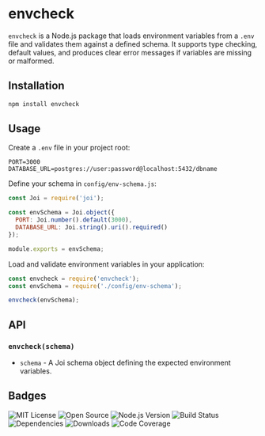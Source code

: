 # envcheck

`envcheck` is a Node.js package that loads environment variables from a `.env` file and validates them against a defined schema. It supports type checking, default values, and produces clear error messages if variables are missing or malformed.

## Installation

```bash
npm install envcheck
```

## Usage

Create a `.env` file in your project root:

```env
PORT=3000
DATABASE_URL=postgres://user:password@localhost:5432/dbname
```

Define your schema in `config/env-schema.js`:

```javascript
const Joi = require('joi');

const envSchema = Joi.object({
  PORT: Joi.number().default(3000),
  DATABASE_URL: Joi.string().uri().required()
});

module.exports = envSchema;
```

Load and validate environment variables in your application:

```javascript
const envcheck = require('envcheck');
const envSchema = require('./config/env-schema');

envcheck(envSchema);
```

## API

### `envcheck(schema)`

- `schema` - A Joi schema object defining the expected environment variables.

## Badges

![MIT License](https://img.shields.io/badge/license-MIT-green)
![Open Source](https://badges.frapsoft.com/os/v1/open-source.svg?v=103)
![Node.js Version](https://img.shields.io/badge/node-%3E%3D%2012.0.0-brightgreen)
![Build Status](https://github.com/yourusername/envcheck/actions/workflows/node.js.yml/badge.svg)
![Dependencies](https://img.shields.io/david/yourusername/envcheck)
![Downloads](https://img.shields.io/npm/dt/envcheck)
![Code Coverage](https://img.shields.io/codecov/c/github/yourusername/envcheck)

